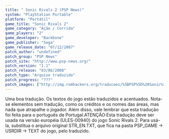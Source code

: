 ```yaml
---
title: " Sonic Rivals 2 (PSP News)"
system: "PlayStation Portable"
platform: "Portátil"
game_title: "Sonic Rivals 2"
game_category: "Ação / Corrida"
game_players: "2"
game_developer: "Backbone"
game_publisher: "Sega"
game_release_date: "07/12/2007"
patch_author: "undefined"
patch_group: "PSP News"
patch_site: "http://www.psp-news.org/"
patch_version: "1.1"
patch_release: "03/06/2008"
patch_type: "Arquivo traduzido"
patch_progress: "???"
patch_images: ["http://img.romhackers.org/traducoes/%5BPSP%5D%20Sonic%20Rivals%202%20-%20PSP%20News%20-%201.jpg","http://img.romhackers.org/traducoes/%5BPSP%5D%20Sonic%20Rivals%202%20-%20PSP%20News%20-%202.jpg","http://img.romhackers.org/traducoes/%5BPSP%5D%20Sonic%20Rivals%202%20-%20PSP%20News%20-%203.jpg"]
---
```

Uma boa tradução. Os textos do jogo estão traduzidos e acentuados. Nota-se elementos sem tradução, como os créditos e os nomes das áreas, mas nada que atrapalhe o jogador. Além disso, vale lembrar que esta tradução foi feita para o português de Portugal.ATENÇÃO:Esta tradução deve ser usada na versão européia (ULES-00940) do jogo Sonic Rivals 2. Para usá-la, substitua o arquivo original STR_EN.TXT, que fica na pasta PSP_GAME -> USRDIR -> TEXT do jogo, pelo traduzido.